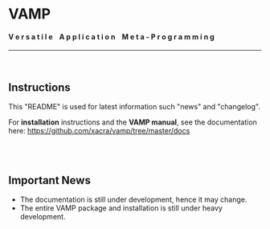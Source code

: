 

# VAMP
#### V e r s a t i l e &nbsp;&nbsp; A p p l i c a t i o n &nbsp;&nbsp; M e t a - P r o g r a m m i n g
-----------------------------------------------------------------------------------------------
<br>



## Instructions

This "README" is used for latest information such "news" and "changelog".

For **installation** instructions and the **VAMP manual**, see the documentation here: https://github.com/xacra/vamp/tree/master/docs


<br><br>
## Important News
- The documentation is still under development, hence it may change.
- The entire VAMP package and installation is still under heavy development.
